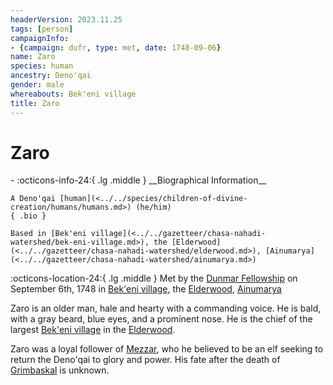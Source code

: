```yaml
---
headerVersion: 2023.11.25
tags: [person]
campaignInfo:
- {campaign: dufr, type: met, date: 1748-09-06}
name: Zaro
species: human
ancestry: Deno'qai
gender: male
whereabouts: Bek'eni village
title: Zaro
---
```

# Zaro
<div class="grid cards ext-narrow-margin ext-one-column" markdown>
- :octicons-info-24:{ .lg .middle } __Biographical Information__

    A Deno'qai [human](<../../species/children-of-divine-creation/humans/humans.md>) (he/him)  
    { .bio }

    Based in [Bek'eni village](<../../gazetteer/chasa-nahadi-watershed/bek-eni-village.md>), the [Elderwood](<../../gazetteer/chasa-nahadi-watershed/elderwood.md>), [Ainumarya](<../../gazetteer/chasa-nahadi-watershed/ainumarya.md>)
</div>



:octicons-location-24:{ .lg .middle } Met by the [Dunmar Fellowship](<../pcs/dunmar-fellowship/dunmar-fellowship.md>) on September 6th, 1748 in [Bek'eni village](<../../gazetteer/chasa-nahadi-watershed/bek-eni-village.md>), the [Elderwood](<../../gazetteer/chasa-nahadi-watershed/elderwood.md>), [Ainumarya](<../../gazetteer/chasa-nahadi-watershed/ainumarya.md>)  


Zaro is an older man, hale and hearty with a commanding voice. He is bald, with a gray beard, blue eyes, and a prominent nose. He is the chief of the largest [Bek'eni village](<../../gazetteer/chasa-nahadi-watershed/bek-eni-village.md>) in the [Elderwood](<../../gazetteer/chasa-nahadi-watershed/elderwood.md>). 


Zaro was a loyal follower of [Mezzar](<../other-nonhumans/mezzar.md>), who he believed to be an elf seeking to return the Deno'qai to glory and power. His fate after the death of [Grimbaskal](<../other-nonhumans/mezzar.md>) is unknown. 




